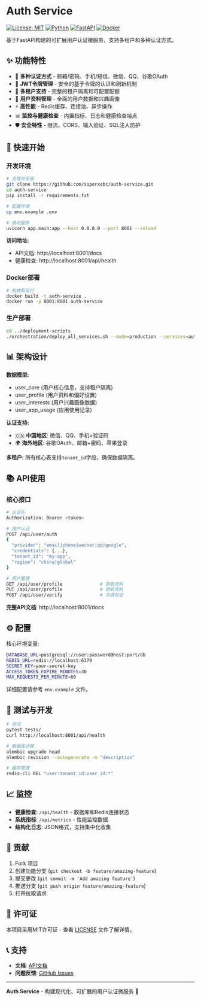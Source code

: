 # Auth Service

[![License: MIT](https://img.shields.io/badge/License-MIT-yellow.svg)](https://opensource.org/licenses/MIT)
[![Python](https://img.shields.io/badge/python-3.11+-blue.svg)](https://www.python.org/downloads/)
[![FastAPI](https://img.shields.io/badge/FastAPI-0.111.0-green.svg)](https://fastapi.tiangolo.com/)
[![Docker](https://img.shields.io/badge/docker-%230db7ed.svg?style=flat&logo=docker&logoColor=white)](https://www.docker.com/)

基于FastAPI构建的可扩展用户认证微服务，支持多租户和多种认证方式。

## ✨ 功能特性

- 🔐 **多种认证方式** - 邮箱/密码、手机/短信、微信、QQ、谷歌OAuth
- 🔑 **JWT令牌管理** - 安全的基于令牌的认证和刷新机制
- 🏢 **多租户支持** - 完整的租户隔离和可配置配额
- 👤 **用户资料管理** - 全面的用户数据和兴趣画像
- ⚡ **高性能** - Redis缓存、连接池、异步操作
- 📊 **监控与健康检查** - 内置指标、日志和健康检查端点
- 🛡️ **安全特性** - 限流、CORS、输入验证、SQL注入防护

## 🚀 快速开始

### 开发环境

```bash
# 克隆并安装
git clone https://github.com/superxabc/auth-service.git
cd auth-service
pip install -r requirements.txt

# 配置环境
cp env.example .env

# 启动服务
uvicorn app.main:app --host 0.0.0.0 --port 8001 --reload
```

**访问地址:**
- API文档: http://localhost:8001/docs
- 健康检查: http://localhost:8001/api/health

### Docker部署

```bash
# 构建和运行
docker build -t auth-service .
docker run -p 8001:8001 auth-service
```

### 生产部署

```bash
cd ../deployment-scripts
./orchestration/deploy_all_services.sh --mode=production --services=auth-service
```

## 📊 架构设计

**数据模型:**
- user_core (用户核心信息，支持租户隔离)
- user_profile (用户资料和偏好设置)
- user_interests (用户兴趣画像数据)
- user_app_usage (应用使用记录)

**认证支持:**
- 🇨🇳 **中国地区**: 微信、QQ、手机+验证码
- 🌍 **海外地区**: 谷歌OAuth、邮箱+密码、苹果登录

**多租户:** 所有核心表支持`tenant_id`字段，确保数据隔离。

## 📚 API使用

### 核心接口
```bash
# 认证头
Authorization: Bearer <token>

# 用户认证
POST /api/user/auth
{
  "provider": "email|phone|wechat|qq|google",
  "credentials": {...},
  "tenant_id": "my-app",
  "region": "china|global"
}

# 用户管理
GET /api/user/profile              # 获取资料
PUT /api/user/profile              # 更新资料
POST /api/user/verify              # 令牌验证
```

**完整API文档**: http://localhost:8001/docs

## ⚙️ 配置

核心环境变量:
```bash
DATABASE_URL=postgresql://user:password@host:port/db
REDIS_URL=redis://localhost:6379
SECRET_KEY=your-secret-key
ACCESS_TOKEN_EXPIRE_MINUTES=30
MAX_REQUESTS_PER_MINUTE=60
```

详细配置请参考 `env.example` 文件。

## 🧪 测试与开发

```bash
# 测试
pytest tests/
curl http://localhost:8001/api/health

# 数据库迁移
alembic upgrade head
alembic revision --autogenerate -m "description"

# 缓存管理
redis-cli DEL "user:tenant_id:user_id:*"
```

## 📈 监控

- **健康检查**: `/api/health` - 数据库和Redis连接状态
- **系统指标**: `/api/metrics` - 性能监控数据
- **结构化日志**: JSON格式，支持集中化收集

## 🤝 贡献

1. Fork 项目
2. 创建功能分支 (`git checkout -b feature/amazing-feature`)
3. 提交更改 (`git commit -m 'Add amazing feature'`)
4. 推送分支 (`git push origin feature/amazing-feature`)
5. 打开拉取请求

## 📄 许可证

本项目采用MIT许可证 - 查看 [LICENSE](LICENSE) 文件了解详情。

## 📞 支持

- **文档**: [API文档](http://localhost:8001/docs)
- **问题反馈**: [GitHub Issues](https://github.com/superxabc/auth-service/issues)

---

**Auth Service** - 构建现代化、可扩展的用户认证微服务 🚀
